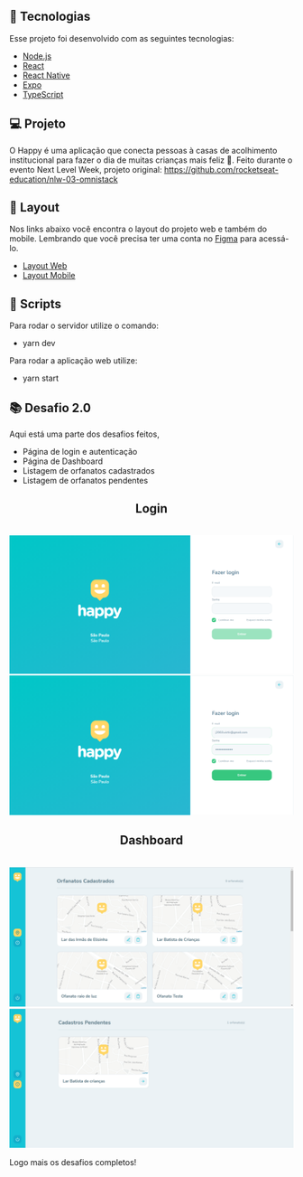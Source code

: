 ## 🚀 Tecnologias

Esse projeto foi desenvolvido com as seguintes tecnologias:

- [Node.js](https://nodejs.org/en/)
- [React](https://reactjs.org)
- [React Native](https://facebook.github.io/react-native/)
- [Expo](https://expo.io/)
- [TypeScript](https://www.typescriptlang.org/)

## 💻 Projeto

O Happy é uma aplicação que conecta pessoas à casas de acolhimento institucional para fazer o dia de muitas crianças mais feliz 💜. Feito durante o evento Next Level Week, projeto original: https://github.com/rocketseat-education/nlw-03-omnistack

## 🔖 Layout

Nos links abaixo você encontra o layout do projeto web e também do mobile. Lembrando que você precisa ter uma conta no [Figma](http://figma.com/) para acessá-lo.

- [Layout Web](https://www.figma.com/file/mDEbnoojksG4w8sOxmudh3/Happy-Web)
- [Layout Mobile](https://www.figma.com/file/X27FfVxAgy9f5IFa7ONlph/Happy-Mobile)


## 📁 Scripts

Para rodar o servidor utilize o comando:
- yarn dev

Para rodar a aplicação web utilize:
- yarn start

## 📚  Desafio 2.0

Aqui está uma parte dos desafios feitos,

- Página de login e autenticação
- Página de Dashboard
- Listagem de orfanatos cadastrados
- Listagem de orfanatos pendentes

<p> <center><h2> Login </h2></center> <br>

  <img src="./github/login-screen.png" alt="página de login" />
  <img src="./github/login2.png" alt="página de login" />
 </p>



<p> <center><h2> Dashboard </h2></center> <br>

  <img src="./github/dashboard1.png" alt="Dashboard cadastrados" />
  <img src="./github/dashboard2.png" alt="Dashboard pendentes" />
 </p>

Logo mais os desafios completos!